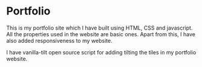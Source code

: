# Portfolio

This is my portfolio site which I have built using HTML, CSS and javascript. All the properties used in the website are basic ones.
Apart from this, I have also added responsiveness to my website.

I have vanilla-tilt open source script for adding tilting the tiles in my portfolio website.

